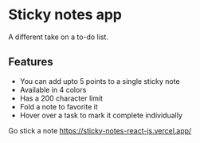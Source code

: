 # Sticky notes app
A different take on a to-do list.

## Features
- You can add upto 5 points to a single sticky note
- Available in 4 colors
- Has a 200 character limit
- Fold a note to favorite it
- Hover over a task to mark it complete individually

Go stick a note
https://sticky-notes-react-js.vercel.app/